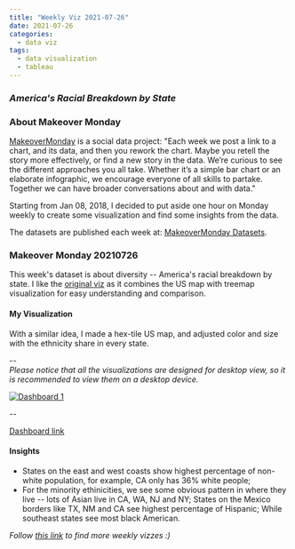 ```yaml
---
title: "Weekly Viz 2021-07-26"
date: 2021-07-26
categories:
  - data viz
tags:
  - data visualization
  - tableau
---
```


### *America's Racial Breakdown by State*


### About Makeover Monday

[MakeoverMonday](http://www.makeovermonday.co.uk/) is a social data project:
"Each week we post a link to a chart, and its data, and then you rework the chart.
Maybe you retell the story more effectively, or find a new story in the data.
We’re curious to see the different approaches you all take. Whether it’s a simple bar chart or an elaborate infographic, we encourage everyone of all skills to partake.
Together we can have broader conversations about and with data."

Starting from Jan 08, 2018, I decided to put aside one hour on Monday weekly to create some visualization and find some insights from the data.

The datasets are published each week at: [MakeoverMonday Datasets](http://www.makeovermonday.co.uk/data/).

### Makeover Monday 20210726

This week's dataset is about diversity -- America's racial breakdown by state. I like the [original viz](https://www.visualcapitalist.com/visualizing-u-s-population-by-race/) as it combines the US map with treemap visualization for easy understanding and comparison.  

#### My Visualization

With a similar idea, I made a hex-tile US map, and adjusted color and size with the ethnicity share in every state.  

--  
*Please notice that all the visualizations are designed for desktop view, so it is recommended to view them on a desktop device.*  

<div class='tableauPlaceholder' id='viz1627355124309' style='position: relative'>
  <noscript><a href='#'>
    <img alt='Dashboard 1 ' src='https:&#47;&#47;public.tableau.com&#47;static&#47;images&#47;Ma&#47;MakeOverMonday20210726AmericasRacialBreakdownbyState&#47;Dashboard1&#47;1_rss.png' style='border: none' />
    </a></noscript>
  <object class='tableauViz'  style='display:none;'>
    <param name='host_url' value='https%3A%2F%2Fpublic.tableau.com%2F' />
    <param name='embed_code_version' value='3' />
    <param name='site_root' value='' />
    <param name='name' value='MakeOverMonday20210726AmericasRacialBreakdownbyState&#47;Dashboard1' />
    <param name='tabs' value='no' />
    <param name='toolbar' value='yes' />
    <param name='static_image' value='https:&#47;&#47;public.tableau.com&#47;static&#47;images&#47;Ma&#47;MakeOverMonday20210726AmericasRacialBreakdownbyState&#47;Dashboard1&#47;1.png' />
    <param name='animate_transition' value='yes' />
    <param name='display_static_image' value='yes' />
    <param name='display_spinner' value='yes' />
    <param name='display_overlay' value='yes' />
    <param name='display_count' value='yes' />
    <param name='language' value='en-US' />
    <param name='filter' value='publish=yes' />
  </object></div>          
  <script type='text/javascript'>  
  var divElement = document.getElementById('viz1627355124309');   
  var vizElement = divElement.getElementsByTagName('object')[0];       
  if ( divElement.offsetWidth > 800 ) { vizElement.style.width='800px';vizElement.style.height='627px';} else if ( divElement.offsetWidth > 500 ) { vizElement.style.width='800px';vizElement.style.height='627px';} else { vizElement.style.width='100%';vizElement.style.height='727px';}       
  var scriptElement = document.createElement('script');         
  scriptElement.src = 'https://public.tableau.com/javascripts/api/viz_v1.js';      
  vizElement.parentNode.insertBefore(scriptElement, vizElement);         
</script>
  
--  

[Dashboard link](https://public.tableau.com/views/MakeOverMonday20210726AmericasRacialBreakdownbyState/Dashboard1?:language=en-US&publish=yes&:display_count=n&:origin=viz_share_link)
  
#### Insights
* States on the east and west coasts show highest percentage of non-white population, for example, CA only has 36% white people;  
* For the minority ethinicities, we see some obvious pattern in where they live -- lots of Asian live in CA, WA, NJ and NY; States on the Mexico borders like TX, NM and CA see highest percentage of Hispanic; While southeast states see most black American.  


*Follow [this link](https://yudong-94.github.io/personal-website/project/WeeklyViz2021/) to find more weekly vizzes :)*